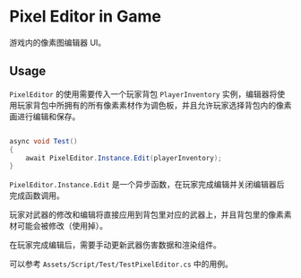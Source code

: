 ﻿# Pixel Editor in Game

游戏内的像素图编辑器 UI。

## Usage

`PixelEditor` 的使用需要传入一个玩家背包 `PlayerInventory` 实例，编辑器将使用玩家背包中所拥有的所有像素素材作为调色板，并且允许玩家选择背包内的像素画进行编辑和保存。

```c#

async void Test()
{
    await PixelEditor.Instance.Edit(playerInventory);
}

```

`PixelEditor.Instance.Edit` 是一个异步函数，在玩家完成编辑并关闭编辑器后完成函数调用。 

玩家对武器的修改和编辑将直接应用到背包里对应的武器上，并且背包里的像素素材可能会被修改（使用掉）。

在玩家完成编辑后，需要手动更新武器伤害数据和渲染组件。

可以参考 `Assets/Script/Test/TestPixelEditor.cs` 中的用例。